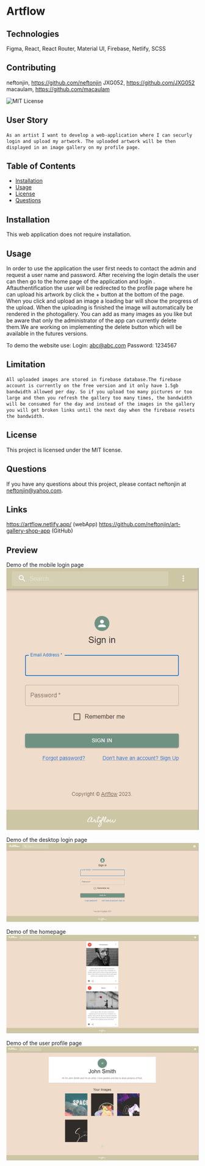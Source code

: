 
  # Artflow
  
  ## Technologies
Figma, React, React Router, Material UI, Firebase, Netlify, SCSS

## Contributing
  neftonjin, https://github.com/neftonjin
  JXG052, https://github.com/JXG052
  macaulam, https://github.com/macaulam

  ![MIT License](https://img.shields.io/badge/license-MIT-blue.svg)
## User Story
    As an artist I want to develop a web-application where I can securly login and upload my artwork. The uploaded artwork will be then displayed in an image gallery on my profile page. 
  
  ## Table of Contents
  
  - [Installation](#installation)
  - [Usage](#usage)
  - [License](#license)
  - [Questions](#questions)
  
## Installation
  
  This web application does not require installation. 
  
  ## Usage
  
  In order to use the application the user first needs to contact the admin and request a user name and password. After receiving the login details the user can then go to the home page of the application and login . Aftauthentification the user will be redirected to the profile page where he can upload his artwork by click the + button at the bottom of the page. When you click and upload an image a loading bar will show the progress of the upload. When the uploading is finished the image will automatically be rendered in the photogallery. You can add as many images as you like but be aware that only the administrator of the app can currently delete them.We are working on implementing the delete button which will be available in the futures versions.
  
  To demo the website use:
  Login: abc@abc.com
  Password: 1234567

  ## Limitation
    All uploaded images are stored in firebase database.The firebase account is currently on the free version and it only have 1.5gb bandwidth allowed per day. So if you upload too many pictures or too large and then you refresh the gallery too many times, the bandwidth will be consumed for the day and instead of the images in the gallery you will get broken links until the next day when the firebase resets the bandwidth.
  
  ## License
  
  This project is licensed under the MIT license.
  

  
  ## Questions
  
  If you have any questions about this project, please contact neftonjin at neftonjin@yahoo.com.

  ## Links 
   https://artflow.netlify.app/    (webApp)
   https://github.com/neftonjin/art-gallery-shop-app  (GitHub)
  
  ## Preview
Demo of the mobile login page
<img src="/documentation/Login-mobile.png" alt="Alt text" title="Login Page Mobile">

Demo of the desktop login page
<img src="/documentation/Login-desktop.png" alt="Alt text" title="Login Page Desktop">

Demo of the homepage
<img src="/documentation/homepage.png" alt="Alt text" title="Homepage">

Demo of the user profile page
<img src="/documentation/Profile.png" alt="Alt text" title="User Profile Page">


